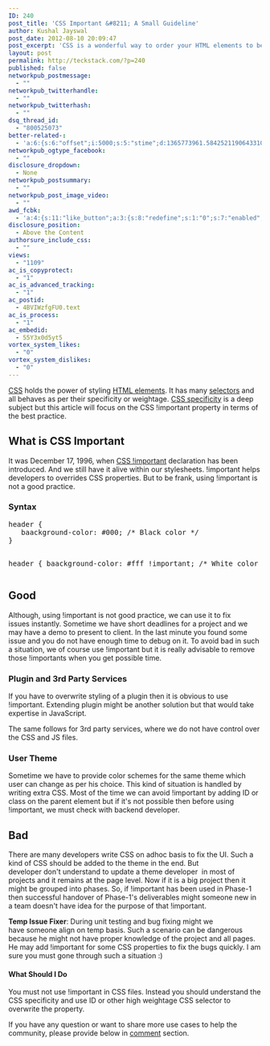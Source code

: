 ```yaml
---
ID: 240
post_title: 'CSS Important &#8211; A Small Guideline'
author: Kushal Jayswal
post_date: 2012-08-10 20:09:47
post_excerpt: 'CSS is a wonderful way to order your HTML elements to behave as per your requirement. Sometimes when you working on some plugin or on a big application you are not allowed to change the GLOBAL CSS, that time you can use CSS !important - the way to overwrite the existed CSS.'
layout: post
permalink: http://teckstack.com/?p=240
published: false
networkpub_postmessage:
  - ""
networkpub_twitterhandle:
  - ""
networkpub_twitterhash:
  - ""
dsq_thread_id:
  - "800525073"
better-related-:
  - 'a:6:{s:6:"offset";i:5000;s:5:"stime";d:1365773961.5842521190643310546875;s:7:"queries";i:14;i:240;a:41:{i:1590;d:25.9658069610595703125;i:1519;d:36.883419036865234375;i:1352;d:46.74109649658203125;i:1323;d:39.915332794189453125;i:206;d:49.15369708721453889666008763015270233154296875;i:1197;d:32.986385345458984375;i:1104;d:28.191997528076171875;i:970;d:21.6909809112548828125;i:937;d:18.219898223876953125;i:912;d:20.480106353759765625;i:893;d:20.831958770751953125;i:874;d:31.18837840740497568958744523115456104278564453125;i:846;d:66.3939845745380097241650219075381755828857421875;i:792;d:44.88757148155799114874753286130726337432861328125;i:774;d:19.3114414215087890625;i:731;d:50.98831675602838942040762049145996570587158203125;i:638;d:19.8136444091796875;i:641;d:22.161342620849609375;i:439;d:23.3682498931884765625;i:401;d:24.152782440185546875;i:340;d:80.4734652592585604224950657226145267486572265625;i:200;d:28.8702239990234375;i:263;d:56.630624330960785073330043815076351165771484375;i:256;d:68.9535390413724371683201752603054046630859375;i:220;d:119.803933950570893784970394335687160491943359375;i:193;d:34.500469207763671875;i:181;d:54.912133730374847573330043815076351165771484375;i:165;d:34.57672940767728420041748904623091220855712890625;i:154;d:9.097400665283203125;i:146;d:36.3366851806640625;i:141;d:10.33405017852783203125;i:134;d:15.91535854339599609375;i:126;d:23.2847766876220703125;i:111;d:12.7651920318603515625;i:99;d:4.310210704803466796875;i:88;d:17.4683895111083984375;i:82;d:8.9462146759033203125;i:78;d:1.18196856975555419921875;i:48;d:17.9295101165771484375;i:42;d:0.661465108394622802734375;i:24;d:42.944622039794921875;}s:5:"etime";d:1365773961.6165049076080322265625;s:5:"ctime";i:1365773961;}'
networkpub_ogtype_facebook:
  - ""
disclosure_dropdown:
  - None
networkpub_postsummary:
  - ""
networkpub_post_image_video:
  - ""
awd_fcbk:
  - 'a:4:{s:11:"like_button";a:3:{s:8:"redefine";s:1:"0";s:7:"enabled";s:1:"0";s:5:"place";s:3:"top";}s:9:"opengraph";a:1:{s:11:"object_link";s:0:"";}s:7:"awd_ogp";a:16:{s:2:"id";s:0:"";s:12:"object_title";s:0:"";s:6:"locale";s:5:"en_US";s:10:"determiner";s:4:"auto";s:5:"title";s:7:"%TITLE%";s:4:"type";s:7:"article";s:11:"custom_type";s:10:"teckstack:";s:11:"description";s:13:"%DESCRIPTION%";s:9:"site_name";s:12:"%BLOG_TITLE%";s:3:"url";s:5:"%URL%";s:27:"auto_load_images_attachment";s:1:"0";s:6:"images";a:1:{i:0;s:0:"";}s:27:"auto_load_videos_attachment";s:1:"0";s:6:"videos";a:1:{i:0;s:0:"";}s:27:"auto_load_audios_attachment";s:1:"0";s:6:"audios";a:1:{i:0;s:0:"";}}s:30:"_nonce_options_save_ogp_object";s:10:"89f594fc89";}'
disclosure_position:
  - Above the Content
authorsure_include_css:
  - ""
views:
  - "1109"
ac_is_copyprotect:
  - "1"
ac_is_advanced_tracking:
  - "1"
ac_postid:
  - 4BVIWzfgFU0.text
ac_is_process:
  - "1"
ac_embedid:
  - 55Y3x0d5yt5
vortex_system_likes:
  - "0"
vortex_system_dislikes:
  - "0"
---
```

<p style="text-align: left;"><a href="/css" target="_blank">CSS</a> holds the power of styling <a href="http://www.w3.org/TR/html-markup/elements.html" target="_blank">HTML elements</a>. It has many <a href="http://www.w3.org/TR/selectors/" target="_blank">selectors</a> and all behaves as per their specificity or weightage. <a href="http://teckstack.com/how-to-deal-with-issues-in-css-specificity">CSS specificity</a> is a deep subject but this article will focus on the CSS !important property in terms of the best practice.</p>

<h2 style="text-align: left;">What is CSS Important</h2>
It was December 17, 1996, when <a href="http://www.w3.org/TR/REC-CSS1-961217#important">CSS !important</a> declaration has been introduced. And we still have it alive within our stylesheets. !important helps developers to overrides CSS properties. But to be frank, using !important is not a good practice.
<h3>Syntax</h3>
<pre class="prettyprint">header {
   baackground-color: #000; /* Black color */
}

header {
   baackground-color: #fff !important; /* White color */
}
</pre>
<h2>Good</h2>
Although, using !important is not good practice, we can use it to fix issues instantly. Sometime we have short deadlines for a project and we may have a demo to present to client. In the last minute you found some issue and you do not have enough time to debug on it. To avoid bad in such a situation, we of course use !important but it is really advisable to remove those !importants when you get possible time.
<h3>Plugin and 3rd Party Services</h3>
If you have to overwrite styling of a plugin then it is obvious to use !important. Extending plugin might be another solution but that would take expertise in JavaScript.

The same follows for 3rd party services, where we do not have control over the CSS and JS files.
<h3>User Theme</h3>
Sometime we have to provide color schemes for the same theme which user can change as per his choice. This kind of situation is handled by writing extra CSS. Most of the time we can avoid !important by adding ID or class on the parent element but if it's not possible then before using !important, we must check with backend developer.
<h2>Bad</h2>
There are many developers write CSS on adhoc basis to fix the UI. Such a kind of CSS should be added to the theme in the end. But developer don't understand to update a theme developer  in most of projects and it remains at the page level. Now if it is a big project then it might be grouped into phases. So, if !important has been used in Phase-1 then successful handover of Phase-1's deliverables might someone new in a team doesn't have idea for the purpose of that !important.

<strong>Temp Issue Fixer</strong>: During unit testing and bug fixing might we have someone align on temp basis. Such a scenario can be dangerous because he might not have proper knowledge of the project and all pages. He may add !important for some CSS properties to fix the bugs quickly. I am sure you must gone through such a situation :)
<h4>What Should I Do</h4>
You must not use !important in CSS files. Instead you should understand the CSS specificity and use ID or other high weightage CSS selector to overwrite the property.

If you have any question or want to share more use cases to help the community, please provide below in <a href="#comments" target="_blank">comment</a> section.